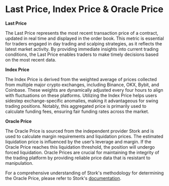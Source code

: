 # Last Price, Index Price & Oracle Price

**Last Price**&#x20;

The Last Price represents the most recent transaction price of a contract, updated in real time and displayed in the order book. This metric is essential for traders engaged in day trading and scalping strategies, as it reflects the latest market activity. By providing immediate insights into current trading conditions, the Last Price enables traders to make timely decisions based on the most recent data.&#x20;



**Index Price**

The Index Price is derived from the weighted average of prices collected from multiple major crypto exchanges, including Binance, OKX, Bybit, and Coinbase. These weights are dynamically adjusted every four hours to align with fluctuations on these platforms. Utilizing the Index Price helps users sidestep exchange-specific anomalies, making it advantageous for swing trading positions. Notably, this aggregated price is primarily used to calculate funding fees, ensuring fair funding rates across the market.



**Oracle Price**

&#x20;The Oracle Price is sourced from the independent provider Stork and is used to calculate margin requirements and liquidation prices. The estimated liquidation price is influenced by the user’s leverage and margin. If the Oracle Price reaches this liquidation threshold, the position will undergo forced liquidation. Oracle Prices are crucial for maintaining the integrity of the trading platform by providing reliable price data that is resistant to manipulation.

For a comprehensive understanding of Stork's methodology for determining the Oracle Price, please refer to Stork's [documentation](https://docs.stork.network/).
